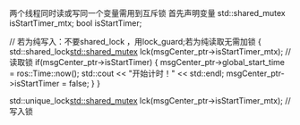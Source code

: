 两个线程同时读或写同一个变量需用到互斥锁
首先声明变量
    std::shared_mutex isStartTimer_mtx;
    bool isStartTimer;

// 若为纯写入：不要shared_lock ，用lock_guard<mutex>;若为纯读取无需加锁
        {
            std::shared_lock<std::shared_mutex> lck(msgCenter_ptr->isStartTimer_mtx); // 读取锁
            if(msgCenter_ptr->isStartTimer) {
                msgCenter_ptr->global_start_time = ros::Time::now();
                std::cout << "开始计时！" << std::endl;
                msgCenter_ptr->isStartTimer = false;
            }
        }

std::unique_lock<std::shared_mutex> lck(msgCenter_ptr->isStartTimer_mtx); // 写入锁